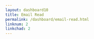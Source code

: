 ```yaml
---
layout: dashboard10
title: Email Read
permalink: /dashboard/email-read.html
linknum: 2
linkchad: 2
---
```

